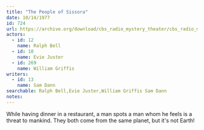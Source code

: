 ```yaml
---
title: "The People of Sissora"
date: 10/14/1977
id: 724
url: https://archive.org/download/cbs_radio_mystery_theater/cbs_radio_mystery_theater-0701-0750.zip/cbs_radio_mystery_theater-0701-0750%2Fcbsrmt_0724_the_people_of_sissora.mp3
actors:  
  - id: 12
    name: Ralph Bell  
  - id: 10
    name: Evie Juster  
  - id: 269
    name: William Griffis
writers:  
  - id: 13
    name: Sam Dann
searchable: Ralph Bell,Evie Juster,William Griffis Sam Dann
notes:  
---
```

While having dinner in a restaurant, a man spots a man whom he feels is a threat to mankind. They both come from the same planet, but it's not Earth!